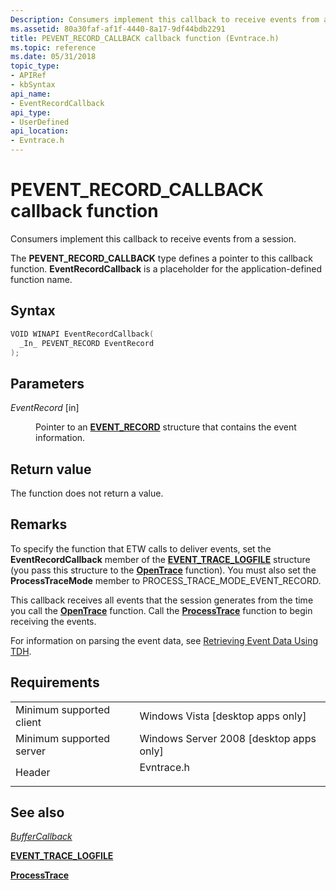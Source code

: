 ```yaml
---
Description: Consumers implement this callback to receive events from a session. The PEVENT\_RECORD\_CALLBACK type defines a pointer to this callback function. EventRecordCallback is a placeholder for the application-defined function name.
ms.assetid: 80a30faf-af1f-4440-8a17-9df44bdb2291
title: PEVENT_RECORD_CALLBACK callback function (Evntrace.h)
ms.topic: reference
ms.date: 05/31/2018
topic_type:
- APIRef
- kbSyntax
api_name:
- EventRecordCallback
api_type:
- UserDefined
api_location:
- Evntrace.h
---
```


# PEVENT\_RECORD\_CALLBACK callback function

Consumers implement this callback to receive events from a session.

The **PEVENT\_RECORD\_CALLBACK** type defines a pointer to this callback function. **EventRecordCallback** is a placeholder for the application-defined function name.

## Syntax


```C++
VOID WINAPI EventRecordCallback(
  _In_ PEVENT_RECORD EventRecord
);
```



## Parameters

<dl> <dt>

*EventRecord* \[in\]
</dt> <dd>

Pointer to an [**EVENT\_RECORD**](https://msdn.microsoft.com/library/Aa363769(v=VS.85).aspx) structure that contains the event information.

</dd> </dl>

## Return value

The function does not return a value.

## Remarks

To specify the function that ETW calls to deliver events, set the **EventRecordCallback** member of the [**EVENT\_TRACE\_LOGFILE**](event-trace-logfile.md) structure (you pass this structure to the [**OpenTrace**](opentrace.md) function). You must also set the **ProcessTraceMode** member to PROCESS\_TRACE\_MODE\_EVENT\_RECORD.

This callback receives all events that the session generates from the time you call the [**OpenTrace**](opentrace.md) function. Call the [**ProcessTrace**](processtrace.md) function to begin receiving the events.

For information on parsing the event data, see [Retrieving Event Data Using TDH](retrieving-event-data-using-tdh.md).

## Requirements



|                                     |                                                                                       |
|-------------------------------------|---------------------------------------------------------------------------------------|
| Minimum supported client<br/> | Windows Vista \[desktop apps only\]<br/>                                        |
| Minimum supported server<br/> | Windows Server 2008 \[desktop apps only\]<br/>                                  |
| Header<br/>                   | <dl> <dt>Evntrace.h</dt> </dl> |



## See also

<dl> <dt>

[*BufferCallback*](buffercallback.md)
</dt> <dt>

[**EVENT\_TRACE\_LOGFILE**](event-trace-logfile.md)
</dt> <dt>

[**ProcessTrace**](processtrace.md)
</dt> </dl>

 

 




